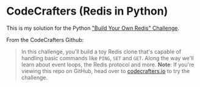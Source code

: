 # CodeCrafters (Redis in Python)

This is my solution for the Python
["Build Your Own Redis" Challenge](https://codecrafters.io/challenges/redis).

From the CodeCrafters Github:
> In this challenge, you'll build a toy Redis clone that's capable of handling
> basic commands like `PING`, `SET` and `GET`. Along the way we'll learn about
> event loops, the Redis protocol and more.
> **Note**: If you're viewing this repo on GitHub, head over to
> [codecrafters.io](https://codecrafters.io) to try the challenge.
